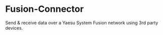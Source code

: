 # Fusion-Connector
Send &amp; receive data over a Yaesu System Fusion network using 3rd party devices.
